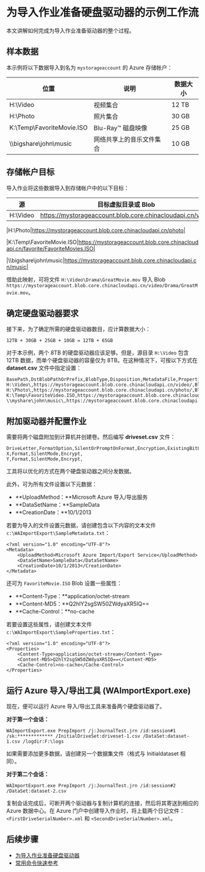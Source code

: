 <properties
    pageTitle="为 Azure 导入/导出服务的导入作业准备硬盘驱动器的示例工作流 | Azure"
    description="参阅针对 Azure 导入/导出服务中的导入作业准备驱动器的整个过程演练"
    author="renashahmsft"
    manager="aungoo"
    editor="tysonn"
    services="storage"
    documentationcenter="" />  

<tags
    ms.assetid="ms.service: storage"
    ms.workload="storage"
    ms.tgt_pltfrm="na"
    ms.devlang="na"
    ms.topic="article"
    ms.date="12/16/2016"
    wacn.date="12/29/2016"
    ms.author="renash" />  


# 为导入作业准备硬盘驱动器的示例工作流

本文讲解如何完成为导入作业准备驱动器的整个过程。

## 样本数据

本示例将以下数据导入到名为 `mystorageaccount` 的 Azure 存储帐户：

|位置|说明|数据大小|
|--------------|-----------------|-----|
|H:\\Video|视频集合|12 TB|
|H:\\Photo|照片集合|30 GB|
|K:\\Temp\\FavoriteMovie.ISO|Blu-Ray™ 磁盘映像|25 GB|
|\\\bigshare\\john\\music|网络共享上的音乐文件集合|10 GB|

## 存储帐户目标

导入作业将这些数据导入到存储帐户中的以下目标：

|源|目标虚拟目录或 Blob|
|------------|-------------------------------------------|
|H:\\Video|https://mystorageaccount.blob.core.chinacloudapi.cn/video|  

|H:\\Photo|https://mystorageaccount.blob.core.chinacloudapi.cn/photo|  

|K:\\Temp\\FavoriteMovie.ISO|https://mystorageaccount.blob.core.chinacloudapi.cn/favorite/FavoriteMovies.ISO|  

|\\\bigshare\\john\\music|https://mystorageaccount.blob.core.chinacloudapi.cn/music|  


借助此映射，可将文件 `H:\Video\Drama\GreatMovie.mov` 导入 Blob `https://mystorageaccount.blob.core.chinacloudapi.cn/video/Drama/GreatMovie.mov`。

## 确定硬盘驱动器要求

接下来，为了确定所需的硬盘驱动器数目，应计算数据大小：

`12TB + 30GB + 25GB + 10GB = 12TB + 65GB`  


对于本示例，两个 8TB 的硬盘驱动器应该足够。但是，源目录 `H:\Video` 包含 12TB 数据，而单个硬盘驱动器的容量仅为 8TB。在这种情况下，可按以下方式在 **dataset.csv** 文件中指定设置：


	BasePath,DstBlobPathOrPrefix,BlobType,Disposition,MetadataFile,PropertiesFile
	H:\Video\,https://mystorageaccount.blob.core.chinacloudapi.cn/video/,BlockBlob,rename,None,H:\mydirectory\properties.xml
	H:\Photo\,https://mystorageaccount.blob.core.chinacloudapi.cn/photo/,BlockBlob,rename,None,H:\mydirectory\properties.xml
	K:\Temp\FavoriteVideo.ISO,https://mystorageaccount.blob.core.chinacloudapi.cn/favorite/FavoriteVideo.ISO,BlockBlob,rename,None,H:\mydirectory\properties.xml
	\\myshare\john\music\,https://mystorageaccount.blob.core.chinacloudapi.cn/music/,BlockBlob,rename,None,H:\mydirectory\properties.xml


## 附加驱动器并配置作业

需要将两个磁盘附加到计算机并创建卷。然后编写 **driveset.csv** 文件：


	DriveLetter,FormatOption,SilentOrPromptOnFormat,Encryption,ExistingBitLockerKey
	X,Format,SilentMode,Encrypt,
	Y,Format,SilentMode,Encrypt,


工具将以优化的方式在两个硬盘驱动器之间分发数据。

此外，可为所有文件设置以下元数据：

* **UploadMethod：**Microsoft Azure 导入/导出服务
* **DataSetName：**SampleData
* **CreationDate：**10/1/2013

若要为导入的文件设置元数据，请创建包含以下内容的文本文件 `c:\WAImportExport\SampleMetadata.txt`：


	<?xml version="1.0" encoding="UTF-8"?>
	<Metadata>
	    <UploadMethod>Microsoft Azure Import/Export Service</UploadMethod>
	    <DataSetName>SampleData</DataSetName>
	    <CreationDate>10/1/2013</CreationDate>
	</Metadata>


还可为 `FavoriteMovie.ISO` Blob 设置一些属性：

* **Content-Type：**application/octet-stream
* **Content-MD5：**Q2hlY2sgSW50ZWdyaXR5IQ==
* **Cache-Control：**no-cache

若要设置这些属性，请创建文本文件 `c:\WAImportExport\SampleProperties.txt`：


	<?xml version="1.0" encoding="UTF-8"?>
	<Properties>
	    <Content-Type>application/octet-stream</Content-Type>
	    <Content-MD5>Q2hlY2sgSW50ZWdyaXR5IQ==</Content-MD5>
	    <Cache-Control>no-cache</Cache-Control>
	</Properties>


## 运行 Azure 导入/导出工具 (WAImportExport.exe)

现在，便可以运行 Azure 导入/导出工具来准备两个硬盘驱动器了。

**对于第一个会话：**


	WAImportExport.exe PrepImport /j:JournalTest.jrn /id:session#1  /sk:************* /InitialDriveSet:driveset-1.csv /DataSet:dataset-1.csv /logdir:F:\logs


如果需要添加更多数据，请创建另一个数据集文件（格式与 Initialdataset 相同）。

**对于第二个会话：**


	WAImportExport.exe PrepImport /j:JournalTest.jrn /id:session#2  /DataSet:dataset-2.csv


复制会话完成后，可断开两个驱动器与复制计算机的连接，然后将其寄送到相应的 Azure 数据中心。在 Azure 门户中创建导入作业时，将上载两个日记文件：`<FirstDriveSerialNumber>.xml` 和 `<SecondDriveSerialNumber>.xml`。

## 后续步骤

* [为导入作业准备硬盘驱动器](/documentation/articles/storage-import-export-tool-preparing-hard-drives-import/)
* [常用命令快速参考](/documentation/articles/storage-import-export-tool-quick-reference/)

<!---HONumber=Mooncake_1226_2016-->